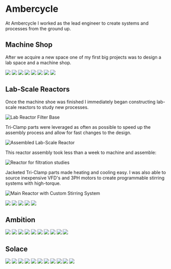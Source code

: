 # Ambercycle

At Ambercycle I worked as the lead engineer to create systems and processes from the ground up. 

## Machine Shop

After we acquire a new space one of my first big projects was to design a lab space and a machine shop.




![](ambercycle/machine-shop/20190109_185042.jpg)
![](ambercycle/machine-shop/20200729_183314.jpg)
![](ambercycle/machine-shop/20200729_183319.jpg)
![](ambercycle/machine-shop/20200729_183326.jpg)
![](ambercycle/machine-shop/20200729_183329.jpg)
![](ambercycle/machine-shop/20200729_183332.jpg)
![](ambercycle/machine-shop/20200729_183335.jpg)
![](ambercycle/machine-shop/20200729_183340.jpg)


## Lab-Scale Reactors

Once the machine shoe was finished I immediately began constructing lab-scale reactors to study new processes.

![Lab Reactor Filter Base](ambercycle/lab-scale-reactors\20190222_172235.jpg)

Tri-Clamp parts were leveraged as often as possible to speed up the assembly process and allow for fast changes to the design.

![Assembled Lab-Scale Reactor](ambercycle/lab-scale-reactors\20190225_192345.jpg)

This reactor assembly took less than a week to machine and assemble:

![Reactor for filtration studies](ambercycle/lab-scale-reactors\20190227_144941.jpg)

Jacketed Tri-Clamp parts made heating and cooling easy.
I was also able to source inexpensive VFD's and 3PH motors to create programmable stirring systems with high-torque.

![Main Reactor with Custom Stirring System](ambercycle/lab-scale-reactors\20190225_192348.jpg)

![](ambercycle/lab-scale-reactors/20190222_172235.jpg)
![](ambercycle/lab-scale-reactors/20190225_192345.jpg)
![](ambercycle/lab-scale-reactors/20190225_192348.jpg)
![](ambercycle/lab-scale-reactors/20190227_144941.jpg)
![](ambercycle/lab-scale-reactors/Ambercycle-HoodReactor-1.jpg)




## Ambition

![](ambercycle/ambition/20190321_164617.jpg)
![](ambercycle/ambition/20190329_161427.jpg)
![](ambercycle/ambition/20190329_161437.jpg)
![](ambercycle/ambition/20190331_154336.jpg)
![](ambercycle/ambition/20190425_194559.jpg)
![](ambercycle/ambition/20190426_181726.jpg)
![](ambercycle/ambition/20190506_172025.jpg)
![](ambercycle/ambition/20190517_150904(0).jpg)
![](ambercycle/ambition/20190517_150913.jpg)
![](ambercycle/ambition/Pi7_Gif.gif)


## Solace

![](ambercycle/solace/20191008_201252.jpg)
![](ambercycle/solace/20191022_154650.jpg)
![](ambercycle/solace/20191031_165125.jpg)
![](ambercycle/solace/20191031_165137.jpg)
![](ambercycle/solace/20191031_165150.jpg)
![](ambercycle/solace/20191031_171859.jpg)
![](ambercycle/solace/20200220_154308.jpg)
![](ambercycle/solace/20200805_184217.jpg)
![](ambercycle/solace/20200805_184221.jpg)
![](ambercycle/solace/20200825_142905.jpg)
![](ambercycle/solace/20200828_122226.jpg)
